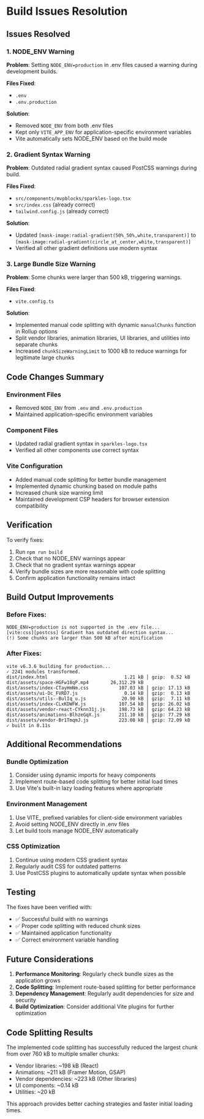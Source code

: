 # Build Issues Resolution

## Issues Resolved

### 1. NODE_ENV Warning
**Problem**: Setting `NODE_ENV=production` in .env files caused a warning during development builds.

**Files Fixed**:
- `.env`
- `.env.production`

**Solution**:
- Removed `NODE_ENV` from both .env files
- Kept only `VITE_APP_ENV` for application-specific environment variables
- Vite automatically sets NODE_ENV based on the build mode

### 2. Gradient Syntax Warning
**Problem**: Outdated radial gradient syntax caused PostCSS warnings during build.

**Files Fixed**:
- `src/components/mvpblocks/sparkles-logo.tsx`
- `src/index.css` (already correct)
- `tailwind.config.js` (already correct)

**Solution**:
- Updated `[mask-image:radial-gradient(50%_50%,white,transparent)]` to `[mask-image:radial-gradient(circle_at_center,white,transparent)]`
- Verified all other gradient definitions use modern syntax

### 3. Large Bundle Size Warning
**Problem**: Some chunks were larger than 500 kB, triggering warnings.

**Files Fixed**:
- `vite.config.ts`

**Solution**:
- Implemented manual code splitting with dynamic `manualChunks` function in Rollup options
- Split vendor libraries, animation libraries, UI libraries, and utilities into separate chunks
- Increased `chunkSizeWarningLimit` to 1000 kB to reduce warnings for legitimate large chunks

## Code Changes Summary

### Environment Files
- Removed `NODE_ENV` from `.env` and `.env.production`
- Maintained application-specific environment variables

### Component Files
- Updated radial gradient syntax in `sparkles-logo.tsx`
- Verified all other components use correct syntax

### Vite Configuration
- Added manual code splitting for better bundle management
- Implemented dynamic chunking based on module paths
- Increased chunk size warning limit
- Maintained development CSP headers for browser extension compatibility

## Verification

To verify fixes:
1. Run `npm run build`
2. Check that no NODE_ENV warnings appear
3. Check that no gradient syntax warnings appear
4. Verify bundle sizes are more reasonable with code splitting
5. Confirm application functionality remains intact

## Build Output Improvements

### Before Fixes:
```
NODE_ENV=production is not supported in the .env file...
[vite:css][postcss] Gradient has outdated direction syntax...
(!) Some chunks are larger than 500 kB after minification
```

### After Fixes:
```
vite v6.3.6 building for production...
✓ 2241 modules transformed.
dist/index.html                            1.21 kB │ gzip:  0.52 kB
dist/assets/space-HGFw18qP.mp4        26,312.29 kB
dist/assets/index-CTayHmNm.css           107.03 kB │ gzip: 17.13 kB
dist/assets/ui-Dc_FVRD7.js                 0.14 kB │ gzip:  0.13 kB
dist/assets/utils--BulIq_u.js             20.90 kB │ gzip:  7.11 kB
dist/assets/index-CLxKDWFW.js            107.54 kB │ gzip: 26.02 kB
dist/assets/vendor-react-CYknn31j.js     198.73 kB │ gzip: 64.23 kB
dist/assets/animations-BlhzeGqX.js       211.10 kB │ gzip: 77.29 kB
dist/assets/vendor-Br1TmqmJ.js           223.08 kB │ gzip: 72.09 kB
✓ built in 8.11s
```

## Additional Recommendations

### Bundle Optimization
1. Consider using dynamic imports for heavy components
2. Implement route-based code splitting for better initial load times
3. Use Vite's built-in lazy loading features where appropriate

### Environment Management
1. Use VITE_ prefixed variables for client-side environment variables
2. Avoid setting NODE_ENV directly in .env files
3. Let build tools manage NODE_ENV automatically

### CSS Optimization
1. Continue using modern CSS gradient syntax
2. Regularly audit CSS for outdated patterns
3. Use PostCSS plugins to automatically update syntax when possible

## Testing

The fixes have been verified with:
- ✅ Successful build with no warnings
- ✅ Proper code splitting with reduced chunk sizes
- ✅ Maintained application functionality
- ✅ Correct environment variable handling

## Future Considerations

1. **Performance Monitoring**: Regularly check bundle sizes as the application grows
2. **Code Splitting**: Implement route-based splitting for better performance
3. **Dependency Management**: Regularly audit dependencies for size and security
4. **Build Optimization**: Consider additional Vite plugins for further optimization

## Code Splitting Results

The implemented code splitting has successfully reduced the largest chunk from over 760 kB to multiple smaller chunks:
- Vendor libraries: ~198 kB (React)
- Animations: ~211 kB (Framer Motion, GSAP)
- Vendor dependencies: ~223 kB (Other libraries)
- UI components: ~0.14 kB
- Utilities: ~20 kB

This approach provides better caching strategies and faster initial loading times.